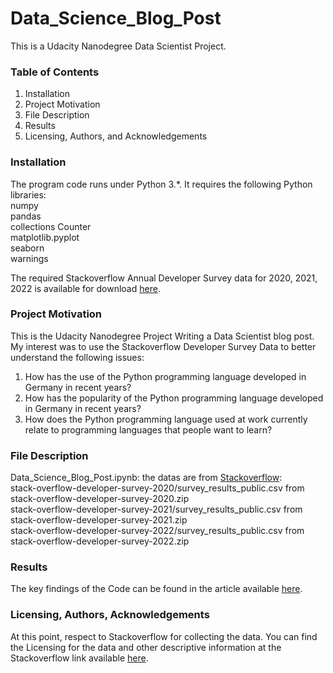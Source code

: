 # Data_Science_Blog_Post

This is a Udacity Nanodegree Data Scientist Project.

### Table of Contents

1. Installation  
2. Project Motivation
3. File Description
4. Results
5. Licensing, Authors, and Acknowledgements

### Installation

The program code runs under Python 3.*. It requires the following Python libraries:  
numpy  
pandas  
collections Counter  
matplotlib.pyplot  
seaborn  
warnings  

The required Stackoverflow Annual Developer Survey data for 2020, 2021, 2022 is available for download [here](https://insights.stackoverflow.com/survey).

### Project Motivation

This is the Udacity Nanodegree Project Writing a Data Scientist blog post. My interest was to use the Stackoverflow Developer Survey Data to better understand the following issues:

1. How has the use of the Python programming language developed in Germany in recent years?  
2. How has the popularity of the Python programming language developed in Germany in recent years?
3. How does the Python programming language used at work currently relate to programming languages that people want to learn?

### File Description

Data_Science_Blog_Post.ipynb: the datas are from [Stackoverflow](https://insights.stackoverflow.com/survey):    
stack-overflow-developer-survey-2020/survey_results_public.csv from stack-overflow-developer-survey-2020.zip  
stack-overflow-developer-survey-2021/survey_results_public.csv from stack-overflow-developer-survey-2021.zip  
stack-overflow-developer-survey-2022/survey_results_public.csv from stack-overflow-developer-survey-2022.zip  

### Results

The key findings of the Code can be found in the article available [here](https://medium.com/@martinpertz/how-is-the-development-of-the-programming-language-python-in-germany-bdd5e86ef426).

### Licensing, Authors, Acknowledgements

At this point, respect to Stackoverflow for collecting the data. You can find the Licensing for the data and other descriptive information at the Stackoverflow link available [here](https://insights.stackoverflow.com/survey).
